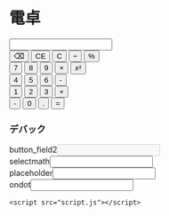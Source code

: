 # 電卓
<html>
  <body>
    <input type="number" id="button_field"><br>
      <button type="button" onclick="char_delete(0)">⌫</button>
      <button type="button" onclick="char_delete(1)">CE</button>
      <button type="button" onclick="char_delete(2)">C</button>
      <button type="button" onclick="math('/')">÷</button>
      <button type="button" onclick="math('%')">%</button>
    <br>
      <button type="button" onclick="input(7)">7</button>
      <button type="button" onclick="input(8)">8</button>
      <button type="button" onclick="input(9)">9</button>
      <button type="button" onclick="math('*')">×</button>
      <button type="button" onclick="math('**')">𝑥²</button>
    <br>
      <button type="button" onclick="input(4)">4</button>
      <button type="button" onclick="input(5)">5</button>
      <button type="button" onclick="input(6)">6</button>
      <button type="button" onclick="math('-')">-</button>
    <br>
      <button type="button" onclick="input(1)">1</button>
      <button type="button" onclick="input(2)">2</button>
      <button type="button" onclick="input(3)">3</button>
      <button type="button" onclick="math('+')">+</button>
    <br>
      <button type="button" onclick="minus()">-</button>
      <button type="button" onclick="input(0)">0</button>
      <button type="button" onclick="inputdot(ondot)">.</button>
      <button type="button" onclick="math('=')">=</button>
    <br>
    <!--デバック-->
    <h3>デバック</h3>
    button_field2<input type="number" id="button_field2" disabled>
    <br>
    selectmath<input type="text" id="sld">
    <br>
    placeholder<input type="text" id="pld">
    <br>
    ondot<input type="text" id="dod">
    
    <script src="script.js"></script>
  </body>
<html>
